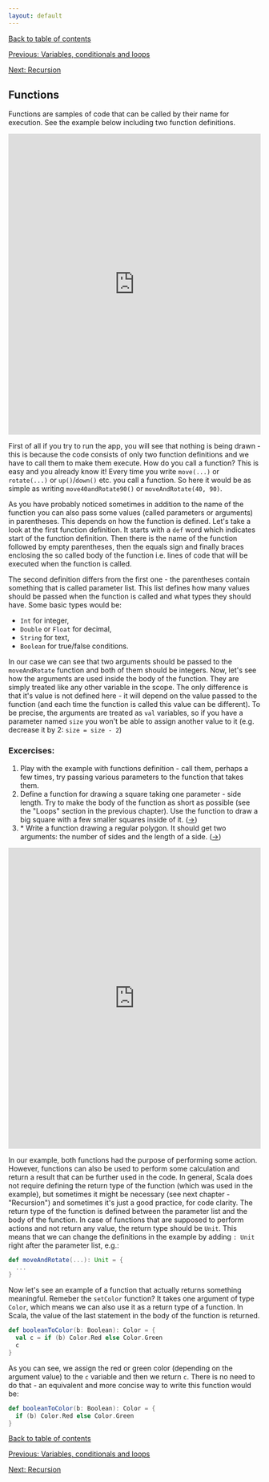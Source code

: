 ```yaml
---
layout: default
---
```


[Back to table of contents](/en)

[Previous: Variables, conditionals and loops](/en/2_language_basics)

[Next: Recursion](/en/4_recursion)

## Functions

Functions are samples of code that can be called by their name for execution. See the example below including two function definitions.

<iframe height="600" frameborder="0" style="width: 100%; overflow: hidden;" src="https://embed.scalafiddle.io/embed?sfid=okXrWZp/33"></iframe>

First of all if you try to run the app, you will see that nothing is being drawn - this is because the code consists of only two function definitions and we have to call them to make them execute. How do you call a function? This is easy and you already know it! Every time you write `move(...)` or `rotate(...)` or `up()`/`down()` etc. you call a function. So here it would be as simple as writing `move40andRotate90()` or `moveAndRotate(40, 90)`.

As you have probably noticed sometimes in addition to the name of the function you can also pass some values (called parameters or arguments) in parentheses. This depends on how the function is defined. Let's take a look at the first function definition. It starts with a `def` word which indicates start of the function definition. Then there is the name of the function followed by empty parentheses, then the equals sign and finally braces enclosing the so called body of the function i.e. lines of code that will be executed when the function is called.

The second definition differs from the first one - the parentheses contain something that is called parameter list. This list defines how many values should be passed when the function is called and what types they should have. Some basic types would be:

* `Int` for integer,
* `Double` or `Float` for decimal,
* `String` for text,
* `Boolean` for true/false conditions.

In our case we can see that two arguments should be passed to the `moveAndRotate` function and both of them should be integers. Now, let's see how the arguments are used inside the body of the function. They are simply treated like any other variable in the scope. The only difference is that it's value is not defined here - it will depend on the value passed to the function (and each time the function is called this value can be different). To be precise, the arguments are treated as `val` variables, so if you have a parameter named `size` you won't be able to assign another value to it (e.g. decrease it by 2: `size = size - 2`)

### Excercises:

1. Play with the example with functions definition - call them, perhaps a few times, try passing various parameters to the function that takes them.
2. Define a function for drawing a square taking one parameter - side length. Try to make the body of the function as short as possible (see the "Loops" section in the previous chapter). Use the function to draw a big square with a few smaller squares inside of it. ([&#8594;](/en/solutions#ex3.2))
3. \* Write a function drawing a regular polygon. It should get two arguments: the number of sides and the length of a side. ([&#8594;](/en/solutions#ex3.3))

<iframe height="600" frameborder="0" style="width: 100%; overflow: hidden;" src="https://embed.scalafiddle.io/embed?sfid=okXrWZp/48"></iframe>

In our example, both functions had the purpose of performing some action. However, functions can also be used to perform some calculation and return a result that can be further used in the code. In general, Scala does not require defining the return type of the function (which was used in the example), but sometimes it might be necessary (see next chapter - "Recursion") and sometimes it's just a good practice, for code clarity. The return type of the function is defined between the parameter list and the body of the function. In case of functions that are supposed to perform actions and not return any value, the return type should be `Unit`. This means that we can change the definitions in the example by adding `: Unit` right after the parameter list, e.g.:

```scala
def moveAndRotate(...): Unit = {
  ...
}
```

Now let's see an example of a function that actually returns something meaningful. Remeber the `setColor` function? It takes one argument of type `Color`, which means we can also use it as a return type of a function. In Scala, the value of the last statement in the body of the function is returned.

```scala
def booleanToColor(b: Boolean): Color = {
  val c = if (b) Color.Red else Color.Green
  c
}
```

As you can see, we assign the red or green color (depending on the argument value) to the `c` variable and then we return `c`. There is no need to do that - an equivalent and more concise way to write this function would be:

```scala
def booleanToColor(b: Boolean): Color = {
  if (b) Color.Red else Color.Green
}
```

[Back to table of contents](/en)

[Previous: Variables, conditionals and loops](/en/2_language_basics)

[Next: Recursion](/en/4_recursion)